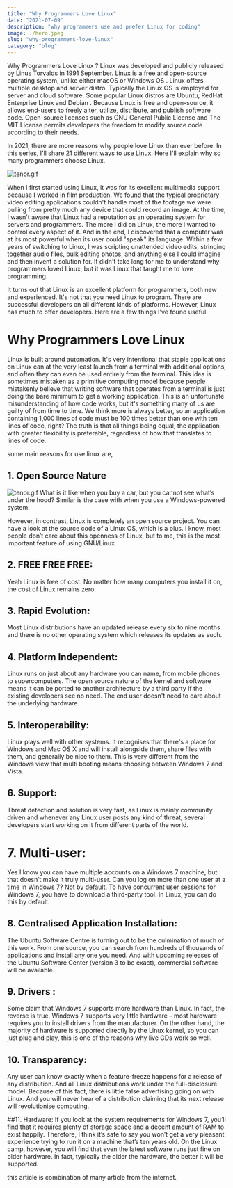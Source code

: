 ```yaml
---
title: "Why Programmers Love Linux"
date: "2021-07-09"
description: "why programmers use and prefer Linux for coding"
image: ./hero.jpeg
slug: "why-programmers-love-linux"
category: "blog"
---
```


Why Programmers Love Linux ? Linux was developed and publicly released by Linus Torvalds in 1991 September. Linux is a free and open-source operating system, unlike either macOS or Windows OS . Linux offers multiple desktop and server distro. Typically the Linux OS is employed for server and cloud software. Some popular Linux distros are Ubuntu, RedHat Enterprise Linux and Debian . Because Linux is free and open-source, it allows end-users to freely alter, utilize, distribute, and publish software code. Open-source licenses such as GNU General Public License and The MIT License permits developers the freedom to modify source code according to their needs.

In 2021, there are more reasons why people love Linux than ever before. In this series, I'll share 21 different ways to use Linux. Here I'll explain why so many programmers choose Linux.

![tenor.gif](https://cdn.hashnode.com/res/hashnode/image/upload/v1616518933988/5S3x-ybIa.gif)

When I first started using Linux, it was for its excellent multimedia support because I worked in film production. We found that the typical proprietary video editing applications couldn't handle most of the footage we were pulling from pretty much any device that could record an image. At the time, I wasn't aware that Linux had a reputation as an operating system for servers and programmers. The more I did on Linux, the more I wanted to control every aspect of it. And in the end, I discovered that a computer was at its most powerful when its user could "speak" its language. Within a few years of switching to Linux, I was scripting unattended video edits, stringing together audio files, bulk editing photos, and anything else I could imagine and then invent a solution for. It didn't take long for me to understand why programmers loved Linux, but it was Linux that taught me to love programming.

It turns out that Linux is an excellent platform for programmers, both new and experienced. It's not that you need Linux to program. There are successful developers on all different kinds of platforms. However, Linux has much to offer developers. Here are a few things I've found useful.

# Why Programmers Love Linux

Linux is built around automation. It's very intentional that staple applications on Linux can at the very least launch from a terminal with additional options, and often they can even be used entirely from the terminal. This idea is sometimes mistaken as a primitive computing model because people mistakenly believe that writing software that operates from a terminal is just doing the bare minimum to get a working application. This is an unfortunate misunderstanding of how code works, but it's something many of us are guilty of from time to time. We think more is always better, so an application containing 1,000 lines of code must be 100 times better than one with ten lines of code, right? The truth is that all things being equal, the application with greater flexibility is preferable, regardless of how that translates to lines of code.

some main reasons for use linux are,

## 1. Open Source Nature

![tenor.gif](https://cdn.hashnode.com/res/hashnode/image/upload/v1616519017338/KoyS_gSnp.gif)
What is it like when you buy a car, but you cannot see what’s under the hood? Similar is the case with when you use a Windows-powered system.

However, in contrast, Linux is completely an open source project. You can have a look at the source code of a Linux OS, which is a plus.
I know, most people don’t care about this openness of Linux, but to me, this is the most important feature of using GNU/Linux.

## 2. FREE FREE FREE:

Yeah Linux is free of cost. No matter how many computers you install it on, the cost of Linux remains zero.

## 3. Rapid Evolution:

Most Linux distributions have an updated release every six to nine months and there is no other operating system which releases its updates as such.

## 4. Platform Independent:

Linux runs on just about any hardware you can name, from mobile phones to supercomputers. The open source nature of the kernel and software means it can be ported to another architecture by a third party if the existing developers see no need. The end user doesn't need to care about the underlying hardware.

## 5. Interoperability:

Linux plays well with other systems. It recognises that there's a place for Windows and Mac OS X and will install alongside them, share files with them, and generally be nice to them. This is very different from the Windows view that multi booting means choosing between Windows 7 and Vista.

## 6. Support:

Threat detection and solution is very fast, as Linux is mainly community driven and whenever any Linux user posts any kind of threat, several developers start working on it from different parts of the world.

# 7. Multi-user:

Yes I know you can have multiple accounts on a Windows 7 machine, but that doesn’t make it truly multi-user. Can you log on more than one user at a time in Windows 7? Not by default. To have concurrent user sessions for Windows 7, you have to download a third-party tool. In Linux, you can do this by default.

## 8. Centralised Application Installation:

The Ubuntu Software Centre is turning out to be the culmination of much of this work. From one source, you can search from hundreds of thousands of applications and install any one you need. And with upcoming releases of the Ubuntu Software Center (version 3 to be exact), commercial software will be available.

## 9. Drivers :

Some claim that Windows 7 supports more hardware than Linux. In fact, the reverse is true. Windows 7 supports very little hardware – most hardware requires you to install drivers from the manufacturer.
On the other hand, the majority of hardware is supported directly by the Linux kernel, so you can just plug and play, this is one of the reasons why live CDs work so well.

## 10. Transparency:

Any user can know exactly when a feature-freeze happens for a release of any distribution. And all Linux distributions work under the full-disclosure model. Because of this fact, there is little false advertising going on with Linux. And you will never hear of a distribution claiming that its next release will revolutionise computing.

##11. Hardware:
If you look at the system requirements for Windows 7, you’ll find that it requires plenty of storage space and a decent amount of RAM to exist happily. Therefore, I think it’s safe to say you won’t get a very pleasant experience trying to run it on a machine that’s ten years old. On the Linux camp, however, you will find that even the latest software runs just fine on older hardware. In fact, typically the older the hardware, the better it will be supported.

this article is combination of many article from the internet.
